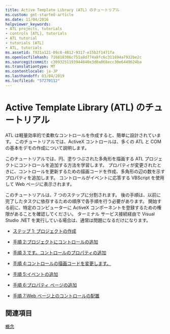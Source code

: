 ```yaml
---
title: Active Template Library (ATL) のチュートリアル
ms.custom: get-started-article
ms.date: 11/04/2016
helpviewer_keywords:
- ATL projects, tutorials
- controls [ATL], tutorials
- ATL tutorial
- tutorials [ATL]
- ATL, tutorials
ms.assetid: f921a121-09c8-4812-9317-e15b2f1471fa
ms.openlocfilehash: 716818306c751a8d774a8fc6c311694a7932be2c
ms.sourcegitcommit: c3093251193944840e3d0a068ecc30e6449624ba
ms.translationtype: MT
ms.contentlocale: ja-JP
ms.lasthandoff: 03/04/2019
ms.locfileid: "57270112"
---
```

# <a name="active-template-library-atl-tutorial"></a>Active Template Library (ATL) のチュートリアル

ATL は軽量効率的で柔軟なコントロールを作成すると、簡単に設計されています。 このチュートリアルでは、ActiveX コントロールは、多くの ATL と COM の基本をデモの作成について説明します。

このチュートリアルでは、円、塗りつぶされた多角形を描画する ATL プロジェクトにコントロールを追加する方法を学習します。 プロパティが変更されたときに、コントロールを更新するための描画コードを作成、多角形の辺の数を示すプロパティを追加します。 コントロールがイベントに応答する VBScript を使用して Web ページに表示されます。

このチュートリアルは、7 つのステップに分割されます。 後の手順は、以前に完了したタスクに依存するための順序で各手順を行う必要があります。 開始する前に、特定のコンピューターに ActiveX コンポーネントを登録するための権限があることを確認してください。 ターミナル サービス接続経由で Visual Studio .NET を実行している場合は、通常は問題になるだけになります。

- [ステップ 1: プロジェクトの作成](../atl/creating-the-project-atl-tutorial-part-1.md)

- [手順 2:プロジェクトにコントロールの追加](../atl/adding-a-control-atl-tutorial-part-2.md)

- [手順 3 です。コントロールのプロパティの追加](../atl/adding-a-property-to-the-control-atl-tutorial-part-3.md)

- [手順 4:コントロールの描画コードを変更します。](../atl/changing-the-drawing-code-atl-tutorial-part-4.md)

- [手順 5:イベントの追加](../atl/adding-an-event-atl-tutorial-part-5.md)

- [手順 6:プロパティ ページの追加](../atl/adding-a-property-page-atl-tutorial-part-6.md)

- [手順 7:Web ページ上のコントロールの配置](../atl/putting-the-control-on-a-web-page-atl-tutorial-part-7.md)

## <a name="see-also"></a>関連項目

[概念](../atl/active-template-library-atl-concepts.md)
